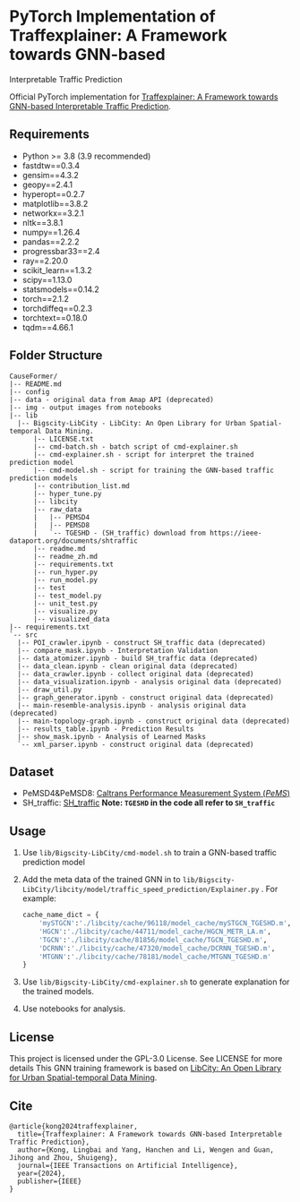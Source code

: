 # PyTorch Implementation of Traffexplainer: A Framework towards GNN-based
Interpretable Traffic Prediction

Official PyTorch implementation for [Traffexplainer: A Framework towards GNN-based
Interpretable Traffic Prediction](https://ieeexplore.ieee.org/abstract/document/10680338).

## Requirements

- Python >= 3.8 (3.9 recommended)
- fastdtw==0.3.4
- gensim==4.3.2
- geopy==2.4.1
- hyperopt==0.2.7
- matplotlib==3.8.2
- networkx==3.2.1
- nltk==3.8.1
- numpy==1.26.4
- pandas==2.2.2
- progressbar33==2.4
- ray==2.20.0
- scikit_learn==1.3.2
- scipy==1.13.0
- statsmodels==0.14.2
- torch==2.1.2
- torchdiffeq==0.2.3
- torchtext==0.18.0
- tqdm==4.66.1

## Folder Structure

  ```
CauseFormer/
|-- README.md
|-- config
|-- data - original data from Amap API (deprecated)
|-- img - output images from notebooks
|-- lib
    |-- Bigscity-LibCity - LibCity: An Open Library for Urban Spatial-temporal Data Mining.
        |-- LICENSE.txt
        |-- cmd-batch.sh - batch script of cmd-explainer.sh
        |-- cmd-explainer.sh - script for interpret the trained prediction model
        |-- cmd-model.sh - script for training the GNN-based traffic prediction models
        |-- contribution_list.md
        |-- hyper_tune.py
        |-- libcity
        |-- raw_data
        |   |-- PEMSD4
        |   |-- PEMSD8
        |   `-- TGESHD - (SH_traffic) download from https://ieee-dataport.org/documents/shtraffic
        |-- readme.md
        |-- readme_zh.md
        |-- requirements.txt
        |-- run_hyper.py
        |-- run_model.py
        |-- test
        |-- test_model.py
        |-- unit_test.py
        |-- visualize.py
        |-- visualized_data
|-- requirements.txt
`-- src
    |-- POI_crawler.ipynb - construct SH_traffic data (deprecated)
    |-- compare_mask.ipynb - Interpretation Validation
    |-- data_atomizer.ipynb - build SH_traffic data (deprecated)
    |-- data_clean.ipynb - clean original data (deprecated)
    |-- data_crawler.ipynb - collect original data (deprecated)
    |-- data_visualization.ipynb - analysis original data (deprecated)
    |-- draw_util.py
    |-- graph_generator.ipynb - construct original data (deprecated)
    |-- main-resemble-analysis.ipynb - analysis original data (deprecated)
    |-- main-topology-graph.ipynb - construct original data (deprecated)
    |-- results_table.ipynb - Prediction Results
    |-- show_mask.ipynb - Analysis of Learned Masks
    `-- xml_parser.ipynb - construct original data (deprecated)
  ```

## Dataset

- PeMSD4&PeMSD8: [Caltrans Performance Measurement System (*PeMS*)](https://dot.ca.gov/programs/traffic-operations/mpr/pems-source)
- SH_traffic: [SH_traffic](https://ieee-dataport.org/documents/shtraffic) **Note: `TGESHD` in the code all refer to `SH_traffic`**

## Usage

1. Use `lib/Bigscity-LibCity/cmd-model.sh` to train a GNN-based traffic prediction model

2. Add the meta data of the trained GNN in to `lib/Bigscity-LibCity/libcity/model/traffic_speed_prediction/Explainer.py` . For example:

   ```python
   cache_name_dict = {
       'mySTGCN':'./libcity/cache/96118/model_cache/mySTGCN_TGESHD.m',
       'HGCN':'./libcity/cache/44711/model_cache/HGCN_METR_LA.m',
       'TGCN':'./libcity/cache/81856/model_cache/TGCN_TGESHD.m',
       'DCRNN':'./libcity/cache/47320/model_cache/DCRNN_TGESHD.m',
       'MTGNN':'./libcity/cache/78181/model_cache/MTGNN_TGESHD.m'
   }
   ```

3. Use `lib/Bigscity-LibCity/cmd-explainer.sh` to generate explanation for the trained models.

4. Use notebooks for analysis.

## License

This project is licensed under the  GPL-3.0 License. See LICENSE for more details
This GNN training framework is based on [LibCity: An Open Library for Urban Spatial-temporal Data Mining](https://github.com/LibCity/Bigscity-LibCity).

## Cite
```
@article{kong2024traffexplainer,
  title={Traffexplainer: A Framework towards GNN-based Interpretable Traffic Prediction},
  author={Kong, Lingbai and Yang, Hanchen and Li, Wengen and Guan, Jihong and Zhou, Shuigeng},
  journal={IEEE Transactions on Artificial Intelligence},
  year={2024},
  publisher={IEEE}
}
```
